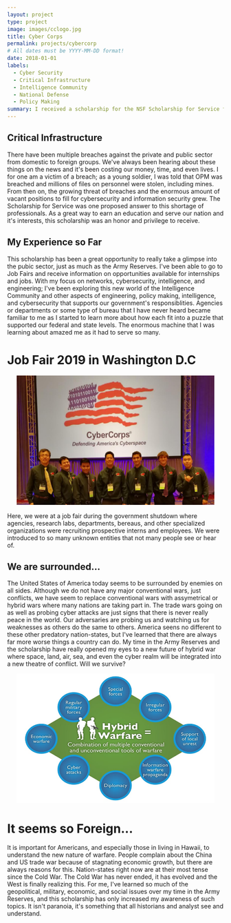 ```yaml
---
layout: project
type: project
image: images/cclogo.jpg
title: Cyber Corps
permalink: projects/cybercorp
# All dates must be YYYY-MM-DD format!
date: 2018-01-01
labels:
  - Cyber Security
  - Critical Infrastructure
  - Intelligence Community
  - National Defense
  - Policy Making
summary: I received a scholarship for the NSF Scholarship for Service for the Cyber Corps.
---
```


## Critical Infrastructure

There have been multiple breaches against the private and public sector from domestic to foreign groups. We've always been hearing about these things on the news and it's been costing our money, time, and even lives. I for one am a victim of a breach; as a young soldier, I was told that OPM was breached and millions of files on personnel were stolen, including mines. From then on, the growing threat of breaches and the enormous amount of vacant positions to fill for cybersecurity and information security grew. The Scholarship for Service was one proposed answer to this shortage of professionals. As a great way to earn an education and serve our nation and it's interests, this scholarship was an honor and privilege to receive.

## My Experience so Far

This scholarship has been a great opportunity to really take a glimpse into the pubic sector, just as much as the Army Reserves. I've been able to go to Job Fairs and receive information on opportunities available for internships and jobs. With my focus on networks, cybersecurity, intelligence, and engineering; I've been exploring this new world of the Intelligence Community and other aspects of engineering, policy making, intelligence, and cybersecurity that supports our government's responsiblities. Agencies or departments or some type of bureau that I have never heard became familiar to me as I started to learn more about how each fit into a puzzle that supported our federal and state levels. The enormous machine that I was learning about amazed me as it had to serve so many.

# Job Fair 2019 in Washington D.C

<p align="center">
  <img class ="ui medium rounded image" width="460" height="300" src="../images/1.jpg">
</p>

Here, we were at a job fair during the government shutdown where agencies, research labs, departments, bereaus, and other specialized organizations were recruiting prospective interns and employees. We were introduced to so many unknown entities that not many people see or hear of.

## We are surrounded...

The United States of America today seems to be surrounded by enemies on all sides. Although we do not have any major conventional wars, just conflicts, we have seem to replace conventional wars with assymetrical or hybrid wars where many nations are taking part in. The trade wars going on as well as probing cyber attacks are just signs that there is never really peace in the world. Our adversaries are probing us and watching us for weaknesses as others do the same to others. America seens no different to these other predatory nation-states, but I've learned that there are always far more worse things a country can do. My time in the Army Reserves and the scholarship have really opened my eyes to a new future of hybrid war where space, land, air, sea, and even the cyber realm will be integrated into a new theatre of conflict. Will we survive? 

<p align="center">
  <img class = "ui medium image" width="460" height="300" src="../images/hw-hybrid_warfare-001.jpg">
</p>

# It seems so Foreign...

It is important for Americans, and especially those in living in Hawaii, to understand the new nature of warfare. People complain about the China and US trade war because of stagnating economic growth, but there are always reasons for this. Nation-states right now are at their most tense since the Cold War. The Cold War has never ended, it has evolved and the West is finally realizing this. For me, I've learned so much of the geopolitical, military, economic, and social issues over my time in the Army Reserves, and this scholarship has only increased my awareness of such topics. It isn't paranoia, it's something that all historians and analyst see and understand. 
